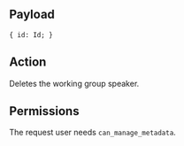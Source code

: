 ## Payload
```
{ id: Id; }
```

## Action
Deletes the working group speaker.

## Permissions
The request user needs `can_manage_metadata`.
